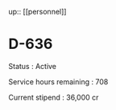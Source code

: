 ---
---
up:: [[personnel]]

# D-636

Status
: Active

Service hours remaining
: 708

Current stipend
: 36,000 cr